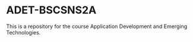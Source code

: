 # ADET-BSCSNS2A
This is a repository for the course Application Development and Emerging Technologies.
